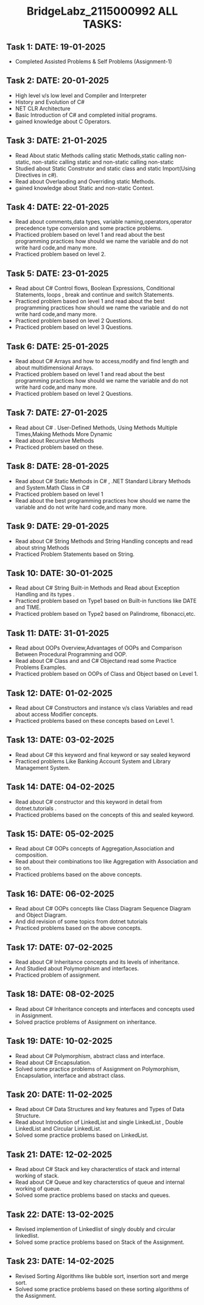 
<h1 align="center">BridgeLabz_2115000992 ALL TASKS:</h1>
</hr>

## Task 1: DATE: 19-01-2025
* Completed Assisted Problems & Self Problems (Assignment-1)

## Task 2: DATE: 20-01-2025
* High level v/s low level and Compiler and Interpreter
* History and Evolution of C#
* NET CLR Architecture
* Basic Introduction of C# and completed initial programs.
* gained knowledge about C Operators.

## Task 3: DATE: 21-01-2025
* Read About static Methods calling static Methods,static calling non-static, non-static calling static and non-static calling non-static 
* Studied about Static Construtor and static class and static Import(Using Directives in c#).
* Read about Overlaoding and Overriding static Methods.
* gained knowledge about Static and non-static Context.


## Task 4: DATE: 22-01-2025
* Read about comments,data types, variable naming,operators,operator precedence type conversion and some practice problems.
* Practiced problem based on level 1 and read about the best programming practices how should we name the variable and do not write hard code,and many more. 
* Practiced problem based on level 2.

## Task 5: DATE: 23-01-2025
* Read about C# Control flows, Boolean Expressions, Conditional Statements, loops , break and continue and switch Statements.
* Practiced problem based on level 1 and read about the best programming practices how should we name the variable and do not write hard code,and many more.
* Practiced problem based on level 2 Questions.
* Practiced problem based on level 3 Questions.

 
## Task 6: DATE: 25-01-2025
* Read about C# Arrays and how to access,modify and find length and about multidimensional Arrays.
* Practiced problem based on level 1 and read about the best programming practices how should we name the variable and do not write hard code,and many more.
* Practiced problem based on level 2 Questions.
 
## Task 7: DATE: 27-01-2025
* Read about C# . User-Defined Methods, Using Methods Multiple Times,Making Methods More Dynamic
* Read about Recursive Methods
* Practiced problem based on these.

## Task 8: DATE: 28-01-2025
* Read about C# Static Methods in C# , .NET Standard Library Methods and System.Math Class in C#
* Practiced problem based on level 1 
* Read about the best programming practices how should we name the variable and do not write hard code,and many more.

## Task 9: DATE: 29-01-2025
* Read about C# String Methods and String Handling concepts and read about string Methods
* Practiced Problem Statements based on String.

## Task 10: DATE: 30-01-2025
* Read about C# String Built-in Methods and Read about Exception Handling and its types .
* Practiced problem based on Type1 based on Built-in functions like DATE and TIME.
* Practiced problem based on Type2 based on Palindrome, fibonacci,etc.

## Task 11: DATE: 31-01-2025
* Read about OOPs Overview,Advantages of OOPs and Comparison Between Procedural Programming and OOP.
* Read about C# Class and and C# Objectand read some Practice Problems Examples.
* Practiced problem based on OOPs of Class and Object based on Level 1.

## Task 12: DATE: 01-02-2025
* Read about C# Constructors and instance v/s class Variables and read about access Modifier concepts.
* Practiced problems based on these concepts based on Level 1.

## Task 13: DATE: 03-02-2025
* Read about C# this keyword and final keyword or say sealed keyword
* Practiced problems Like Banking Account System and Library Management System.

## Task 14: DATE: 04-02-2025
* Read about C# constructor and this keyword in detail from dotnet.tutorials .
* Practiced problems based on the concepts of this and sealed keyword.

## Task 15: DATE: 05-02-2025
* Read about C# OOPs concepts of Aggregation,Association and composition.
* Read about  their combinations too like Aggregation with Association and so on.
* Practiced problems based on the above concepts. 

## Task 16: DATE: 06-02-2025
* Read about C# OOPs concepts like Class Diagram Sequence Diagram and Object Diagram.
* And did revision of some topics from dotnet tutorials
* Practiced problems based on the above concepts.

## Task 17: DATE: 07-02-2025
* Read about C# Inheritance concepts and its levels of inheritance.
* And Studied about Polymorphism and interfaces.
* Practiced problem of assignment.

## Task 18: DATE: 08-02-2025
* Read about C# Inheritance concepts and interfaces and concepts used in Assignment.
* Solved practice  problems of Assignment on inheritance.

## Task 19: DATE: 10-02-2025
* Read about C# Polymorphism, abstract class and interface.
* Read about C# Encapsulation.
* Solved some practice  problems of Assignment on Polymorphism, Encapsulation, interface and abstract class.


## Task 20: DATE: 11-02-2025
* Read about C# Data Structures and key features and Types of Data Structure.
* Read about Introdution of LinkedList and single LinkedList , Double LinkedList and Circular LinkedList.
* Solved some practice problems based on LinkedList.

## Task 21: DATE: 12-02-2025
* Read about C# Stack and key characterstics of stack and internal working of stack.
* Read about C# Queue and key characterstics of queue and internal working of queue.
* Solved some practice problems based on stacks and queues.

## Task 22: DATE: 13-02-2025
* Revised implemention of Linkedlist of singly doubly and circular linkedlist.
* Solved some practice problems based on Stack of the Assignment.

## Task 23: DATE: 14-02-2025
* Revised Sorting Algorithms like bubble sort, insertion sort and merge sort.
* Solved some practice problems based on these sorting algorithms of the Assignment.
